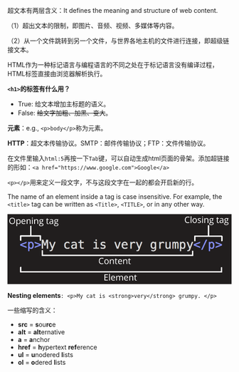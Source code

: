 超文本有两层含义：It defines the meaning and structure of web content.

（1）超出文本的限制，即图片、音频、视频、多媒体等内容。

（2）从一个文件跳转到另一个文件，与世界各地主机的文件进行连接，即超级链接文本。

HTML作为一种标记语言与编程语言的不同之处在于标记语言没有编译过程，HTML标签直接由浏览器解析执行。

**`<h1>`的标签有什么用？**
- True: 给文本增加主标题的语义。
- False: ~~给文字加粗、加黑、变大~~。

**元素**：e.g., `<p>body</p>`称为元素。

**HTTP**：超文本传输协议。SMTP：邮件传输协议；FTP：文件传输协议。

在文件里输入`html:5`再按一下`Tab`键，可以自动生成html页面的骨架。添加超链接的形如：`<a href="https://www.google.com">Google</a>`

`<p></p>`用来定义一段文字，不与这段文字在一起的都会开启新的行。

The name of an element inside a tag is case insensitive. For example, the `<title>` tag can be written as `<Title>`, `<TITLE>`, or in any other way.

![Anatomy of an HTML element](https://github.com/kwokonwoo/Front-end-web-development/blob/master/images/grumpy-cat-small.png)

**Nesting elements**`: <p>My cat is <strong>very</strong> grumpy. </p>`

一些缩写的含义：
- **src** = **s**ou**rc**e
- **alt** = **alt**ernative
- **a** = **a**nchor
- **href** = **h**ypertext **ref**erence
- **ul** = **u**nodered **l**ists
- **ol** = **o**dered **l**ists

